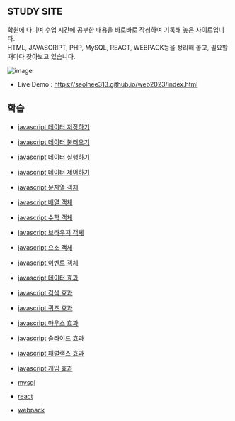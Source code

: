 ## STUDY SITE

학원에 다니며 수업 시간에 공부한 내용을 바로바로 작성하며 기록해 놓은 사이트입니다.<br>
HTML, JAVASCRIPT, PHP, MySQL, REACT, WEBPACK등을 정리해 놓고, 필요할 때마다 찾아보고 있습니다.

![image](https://github.com/seolhee313/web2023/assets/125417882/32d5944a-fdf6-497f-8668-4ace82896bf6)

- Live Demo : https://seolhee313.github.io/web2023/index.html

## 학습

- [javascript 데이터 저장하기](https://seolhee313.github.io/web2023/javascript/javascript01.html)
- [javascript 데이터 불러오기](https://seolhee313.github.io/web2023/javascript/javascript02.html)
- [javascript 데이터 실행하기](https://seolhee313.github.io/web2023/javascript/javascript03.html)
- [javascript 데이터 제어하기](https://seolhee313.github.io/web2023/javascript/javascript04.html)

- [javascript 문자열 객체](https://seolhee313.github.io/web2023/javascript/javascript05.html)
- [javascript 배열 객체](https://seolhee313.github.io/web2023/javascript/javascript06.html)
- [javascript 수학 객체](https://seolhee313.github.io/web2023/javascript/javascript07.html)
- [javascript 브라우저 객체](https://seolhee313.github.io/web2023/javascript/javascript09.html)
- [javascript 요소 객체](https://seolhee313.github.io/web2023/javascript/javascript10.html)
- [javascript 이벤트 객체](https://seolhee313.github.io/web2023/javascript/javascript11.html)

- [javascript 데이터 효과](https://seolhee313.github.io/web2023/javascript/javascript12.html)
- [javascript 검색 효과](https://seolhee313.github.io/web2023/javascript/javascript13.html)
- [javascript 퀴즈 효과](https://seolhee313.github.io/web2023/javascript/javascript14.html)
- [javascript 마우스 효과](https://seolhee313.github.io/web2023/javascript/javascript15.html)
- [javascript 슬라이드 효과](https://seolhee313.github.io/web2023/javascript/javascript16.html)
- [javascript 패럴랙스 효과](https://seolhee313.github.io/web2023/javascript/javascript17.html)
- [javascript 게임 효과](https://seolhee313.github.io/web2023/javascript/javascript18.html)

- [mysql](https://seolhee313.github.io/web2023/mysql/index.html)
- [react](https://seolhee313.github.io/web2023/react/index.html)
- [webpack](https://seolhee313.github.io/web2023/react/webpack.html)

